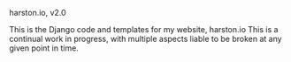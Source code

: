 harston.io, v2.0

This is the Django code and templates for my website, harston.io
This is a continual work in progress, with multiple aspects liable to be broken at any given point in time.
